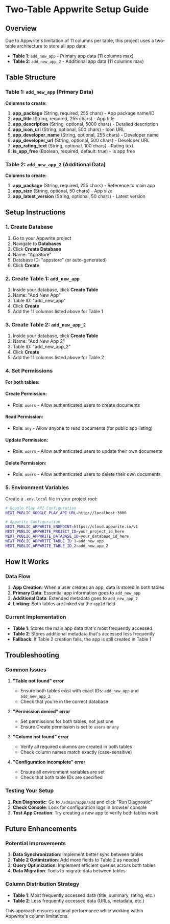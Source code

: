 # Two-Table Appwrite Setup Guide

## Overview

Due to Appwrite's limitation of 11 columns per table, this project uses a two-table architecture to store all app data:

- **Table 1**: `add_new_app` - Primary app data (11 columns max)
- **Table 2**: `add_new_app_2` - Additional app data (11 columns max)

## Table Structure

### Table 1: `add_new_app` (Primary Data)

**Columns to create:**

1. **app_package** (String, required, 255 chars) - App package name/ID
2. **app_title** (String, required, 255 chars) - App title
3. **app_description** (String, optional, 5000 chars) - Detailed description
4. **app_icon_url** (String, optional, 500 chars) - Icon URL
5. **app_developer_name** (String, optional, 255 chars) - Developer name
6. **app_developer_url** (String, optional, 500 chars) - Developer URL
7. **app_rating_text** (String, optional, 100 chars) - Rating text
8. **is_app_free** (Boolean, required, default: true) - Is app free

### Table 2: `add_new_app_2` (Additional Data)

**Columns to create:**

1. **app_package** (String, required, 255 chars) - Reference to main app
2. **app_size** (String, optional, 50 chars) - App size
3. **app_latest_version** (String, optional, 50 chars) - Latest version

## Setup Instructions

### 1. Create Database
1. Go to your Appwrite project
2. Navigate to **Databases**
3. Click **Create Database**
4. Name: "AppStore"
5. Database ID: "appstore" (or auto-generated)
6. Click **Create**

### 2. Create Table 1: `add_new_app`
1. Inside your database, click **Create Table**
2. Name: "Add New App"
3. Table ID: "add_new_app"
4. Click **Create**
5. Add the 11 columns listed above for Table 1

### 3. Create Table 2: `add_new_app_2`
1. Inside your database, click **Create Table**
2. Name: "Add New App 2"
3. Table ID: "add_new_app_2"
4. Click **Create**
5. Add the 11 columns listed above for Table 2

### 4. Set Permissions

**For both tables:**

#### Create Permission:
- Role: `users` - Allow authenticated users to create documents

#### Read Permission:
- Role: `any` - Allow anyone to read documents (for public app listing)

#### Update Permission:
- Role: `users` - Allow authenticated users to update their own documents

#### Delete Permission:
- Role: `users` - Allow authenticated users to delete their own documents

### 5. Environment Variables

Create a `.env.local` file in your project root:

```bash
# Google Play API Configuration
NEXT_PUBLIC_GOOGLE_PLAY_API_URL=http://localhost:3000

# Appwrite Configuration
NEXT_PUBLIC_APPWRITE_ENDPOINT=https://cloud.appwrite.io/v1
NEXT_PUBLIC_APPWRITE_PROJECT_ID=your_project_id_here
NEXT_PUBLIC_APPWRITE_DATABASE_ID=your_database_id_here
NEXT_PUBLIC_APPWRITE_TABLE_ID_1=add_new_app
NEXT_PUBLIC_APPWRITE_TABLE_ID_2=add_new_app_2
```

## How It Works

### Data Flow
1. **App Creation**: When a user creates an app, data is stored in both tables
2. **Primary Data**: Essential app information goes to `add_new_app`
3. **Additional Data**: Extended metadata goes to `add_new_app_2`
4. **Linking**: Both tables are linked via the `appId` field

### Current Implementation
- **Table 1**: Stores the main app data that's most frequently accessed
- **Table 2**: Stores additional metadata that's accessed less frequently
- **Fallback**: If Table 2 creation fails, the app is still created in Table 1

## Troubleshooting

### Common Issues

1. **"Table not found" error**
   - Ensure both tables exist with exact IDs: `add_new_app` and `add_new_app_2`
   - Check that you're in the correct database

2. **"Permission denied" error**
   - Set permissions for both tables, not just one
   - Ensure Create permission is set to `users` or `any`

3. **"Column not found" error**
   - Verify all required columns are created in both tables
   - Check column names match exactly (case-sensitive)

4. **"Configuration incomplete" error**
   - Ensure all environment variables are set
   - Check that both table IDs are specified

### Testing Your Setup

1. **Run Diagnostic**: Go to `/admin/apps/add` and click "Run Diagnostic"
2. **Check Console**: Look for configuration logs in browser console
3. **Test App Creation**: Try creating a new app to verify both tables work

## Future Enhancements

### Potential Improvements
1. **Data Synchronization**: Implement better sync between tables
2. **Table 2 Optimization**: Add more fields to Table 2 as needed
3. **Query Optimization**: Implement efficient queries across both tables
4. **Data Migration**: Tools to migrate data between tables

### Column Distribution Strategy
- **Table 1**: Most frequently accessed data (title, summary, rating, etc.)
- **Table 2**: Less frequently accessed data (URLs, metadata, etc.)

This approach ensures optimal performance while working within Appwrite's column limitations.
